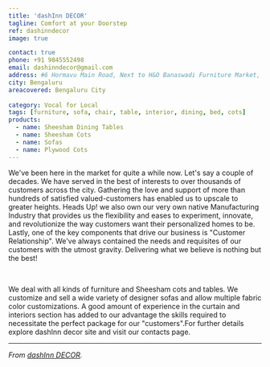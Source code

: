 ```yaml
---
title: 'dashInn DECOR'
tagline: Comfort at your Doorstep
ref: dashinndecor
image: true

contact: true
phone: +91 9845552498
email: dashinndecor@gmail.com
address: #6 Hormavu Main Road, Next to H&O Banaswadi Furniture Market, 560043
city: Bengaluru
areacovered: Bengaluru City  
 
category: Vocal for Local
tags: [furniture, sofa, chair, table, interior, dining, bed, cots]
products:
  - name: Sheesham Dining Tables
  - name: Sheesham Cots
  - name: Sofas
  - name: Plywood Cots
---
```


   We've been here in the market for quite a while now. Let's say a couple of decades. We have served in the best of interests to over thousands of customers across the city. Gathering the love and support of more than hundreds of satisfied valued-customers has enabled us to upscale to greater heights. Heads Up! we also own our very own native Manufacturing Industry that provides us the flexibility and eases to experiment, innovate, and revolutionize the way customers want their personalized homes to be. Lastly, one of the key components that drive our business is "Customer Relationship". We've always contained the needs and requisites of our customers with the utmost gravity. Delivering what we believe is nothing but the best!

​

  We deal with all kinds of furniture and Sheesham cots and tables. We customize and sell a wide variety of designer sofas and allow multiple fabric color customizations. A good amount of experience in the curtain and interiors section has added to our advantage the skills required to necessitate the perfect package for our "customers".For further details explore dashInn decor site and visit our contacts page.

---

_From [dashInn DECOR](https://dashinndecor.com)._
